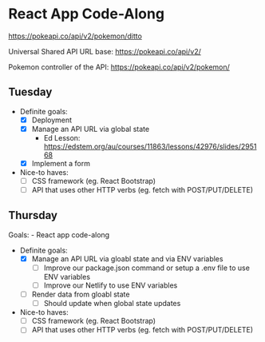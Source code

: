 # React App Code-Along

https://pokeapi.co/api/v2/pokemon/ditto

Universal Shared API URL base:
https://pokeapi.co/api/v2/

Pokemon controller of the API:
https://pokeapi.co/api/v2/pokemon/

## Tuesday

- Definite goals:
    - [x] Deployment
    - [x] Manage an API URL via global state
        - Ed Lesson: https://edstem.org/au/courses/11863/lessons/42976/slides/295168
    - [x] Implement a form

- Nice-to haves:
    - [ ] CSS framework (eg. React Bootstrap)
    - [ ] API that uses other HTTP verbs (eg. fetch with POST/PUT/DELETE)

## Thursday

Goals:
    - React app code-along
    
- Definite goals:
    - [x] Manage an API URL via gloabl state and via ENV variables
        - [ ] Improve our package.json command or setup a .env file to use ENV variables
        - [ ] Improve our Netlify to use ENV variables
    - [ ] Render data from gloabl state
        - [ ] Should update when global state updates

- Nice-to haves:
    - [ ] CSS framework (eg. React Bootstrap)
    - [ ] API that uses other HTTP verbs (eg. fetch with POST/PUT/DELETE)